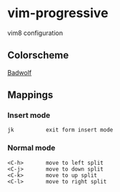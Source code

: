 # vim-progressive
vim8 configuration

## Colorscheme
[Badwolf](http://stevelosh.com/projects/badwolf/)

## Mappings

### Insert mode

```
jk          exit form insert mode
```

### Normal mode

```
<C-h>       move to left split
<C-j>       move to down split
<C-k>       move to up split
<C-l>       move to right split
```
